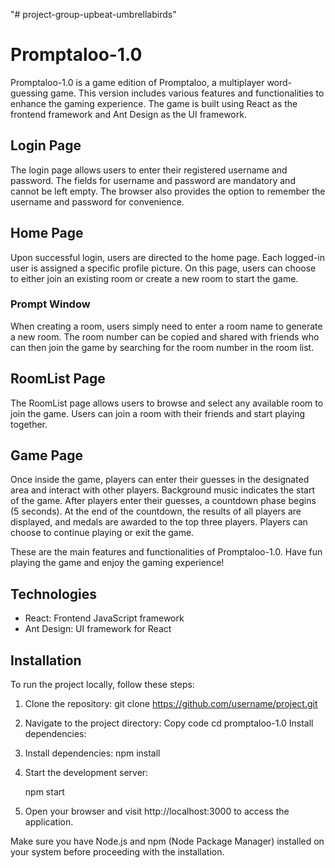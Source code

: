"# project-group-upbeat-umbrellabirds" 
# Promptaloo-1.0

Promptaloo-1.0 is a game edition of Promptaloo, a multiplayer word-guessing game. This version includes various features and functionalities to enhance the gaming experience. The game is built using React as the frontend framework and Ant Design as the UI framework.

## Login Page

The login page allows users to enter their registered username and password. The fields for username and password are mandatory and cannot be left empty. The browser also provides the option to remember the username and password for convenience.

## Home Page

Upon successful login, users are directed to the home page. Each logged-in user is assigned a specific profile picture. On this page, users can choose to either join an existing room or create a new room to start the game.

### Prompt Window

When creating a room, users simply need to enter a room name to generate a new room. The room number can be copied and shared with friends who can then join the game by searching for the room number in the room list.

## RoomList Page

The RoomList page allows users to browse and select any available room to join the game. Users can join a room with their friends and start playing together.

## Game Page

Once inside the game, players can enter their guesses in the designated area and interact with other players. Background music indicates the start of the game. After players enter their guesses, a countdown phase begins (5 seconds). At the end of the countdown, the results of all players are displayed, and medals are awarded to the top three players. Players can choose to continue playing or exit the game.

These are the main features and functionalities of Promptaloo-1.0. Have fun playing the game and enjoy the gaming experience!
## Technologies

- React: Frontend JavaScript framework
- Ant Design: UI framework for React

## Installation

To run the project locally, follow these steps:

1. Clone the repository:
   git clone https://github.com/username/project.git

2. Navigate to the project directory:
    Copy code
    cd promptaloo-1.0
    Install dependencies:

3. Install dependencies:
    npm install

4. Start the development server:

    npm start

4. Open your browser and visit http://localhost:3000 to access the application.

Make sure you have Node.js and npm (Node Package Manager) installed on your system before proceeding with the installation.